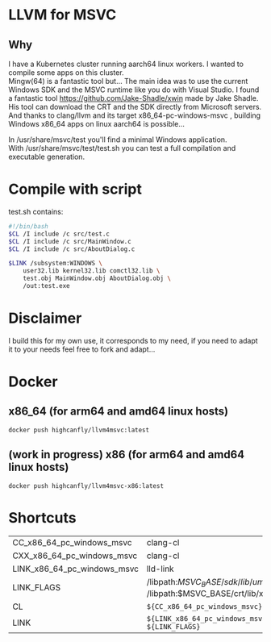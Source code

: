 # LLVM for MSVC
## Why
I have a Kubernetes cluster running aarch64 linux workers. 
I wanted to compile some apps on this cluster.  
Mingw(64) is a fantastic tool but… 
The main idea was to use the current Windows SDK and the MSVC runtime like you do with Visual Studio. 
I found a fantastic tool https://github.com/Jake-Shadle/xwin made by Jake Shadle. His tool can download the CRT and the SDK directly from Microsoft servers.
And thanks to clang/llvm and its target x86_64-pc-windows-msvc , building Windows x86_64 apps on linux aarch64 is possible… 

In /usr/share/msvc/test you'll find a minimal Windows application.  
With /usr/share/msvc/test/test.sh you can test a full compilation and executable generation.

# Compile with script
test.sh contains:  
```sh
#!/bin/bash
$CL /I include /c src/test.c
$CL /I include /c src/MainWindow.c
$CL /I include /c src/AboutDialog.c

$LINK /subsystem:WINDOWS \
    user32.lib kernel32.lib comctl32.lib \
    test.obj MainWindow.obj AboutDialog.obj \
    /out:test.exe
```

# Disclaimer
I build this for my own use, it corresponds to my need, if you need to adapt it to your needs feel free to fork and adapt…

# Docker
## x86_64 (for arm64 and amd64 linux hosts)
```
docker push highcanfly/llvm4msvc:latest
```
## (work in progress) x86 (for arm64 and amd64 linux hosts)
```
docker push highcanfly/llvm4msvc-x86:latest
```
# Shortcuts

|   |   |
|---|---|
|CC_x86_64_pc_windows_msvc|clang-cl|
|CXX_x86_64_pc_windows_msvc|clang-cl|
|LINK_x86_64_pc_windows_msvc|lld-link|
|LINK_FLAGS|/libpath:$MSVC_BASE/sdk/lib/um/x86_64 /libpath:$MSVC_BASE/sdk/lib/ucrt/x86_64 /libpath:$MSVC_BASE/crt/lib/x86_64|
|CL|`${CC_x86_64_pc_windows_msvc} --target=x86_64-pc-windows-msvc ${CL_FLAGS}`|
|LINK|`${LINK_x86_64_pc_windows_msvc} --target=x86_64-pc-windows-msvc ${LINK_FLAGS}`|
